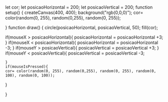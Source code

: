 let cor;
let posicaoHorizontal = 200;
let posicaoVertical = 200;
function setup() {
  createCanvas(400, 400);
  background("rgb(0,0,0)");
  cor= color(random(0, 255), random(0,255), random(0, 255));
  
}
function draw() {
  circle(posicaoHorizontal, posicaoVertical, 50);
  fill(cor);
  
  if(mouseX > posicaoHorizontal){
    posicaoHorizontal = posicaoHorizontal +3;
  }
  if(mouseX < posicaoHorizontal){
    posicaoHorizontal = posicaoHorizontal -3;
  }
  if(mouseY > posicaoVertical){
    posicaoVertical = posicaoVertical +3;
  }
  if(mouseY < posicaoVertical){
    posicaoVertical = posicaoVertical -3;
  
    }
    if(mouseIsPressed){
    cor= color(random(0, 255), random(0,255), random(0, 255), random(0, 100), random(0, 100));
  }
  
  }
  
   
     
     
 
